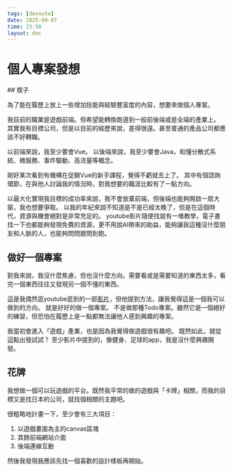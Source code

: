 ```yaml
---
tags: [devnote]
date: 2025-09-07
time: 23:50
layout: doc
---
```


# 個人專案發想

<DocDate :date="$frontmatter.date" />
## 楔子

為了能在履歷上放上一些增加技能與經驗豐富度的內容，想要來做個人專案。

我目前的職業是遊戲前端。但希望能轉換跑道到一般前後端或是全端的產業上。
其實我有目標公司，但是以目前的經歷來說，差得很遠。甚至普通的產品公司都應該不好轉職。

以前端來說，我至少要會Vue。
以後端來說，我至少要會Java，和懂分散式系統、微服務、事件驅動、高流量等概念。

剛好某次看到有機構在促銷Vue的新手課程，覺得不虧就去上了。
其中有個諮詢環節，在與他人討論我的情況時，對我想要的職涯比較有了一點方向。

以最大化實現我目標的成功率來說，我不會放棄前端，但後端也能夠開啟一扇大窗，我也想要爭取。
以我的年紀來說不知道是不是已經太晚了，但是在這個時代，資源與機會絕對是非常充足的。
youtube影片隨便找就有一堆教學，電子書找一下也都能夠發現免費的資源，更不用說AI帶來的助益，能夠讓我這種沒什麼朋友和人脈的人，也能夠問問題問到飽。

## 做好一個專案
對我來說，我沒什麼焦慮，但也沒什麼方向。需要看或是需要知道的東西太多，看完一個東西往往又發現另一個不懂的東西。

這是我偶然逛youtube逛到的一部[影片](https://www.youtube.com/watch?v=tr4saJGic4o&list=WL&index=26)，但他提到方法，讓我覺得這是一個我可以做到的方向。
就是好好的做一個專案。
不是做那種Todo專案。雖然它是一個絕好的練習，但恐怕在履歷上是一點都無法讓他人感到興趣的專案。

我當初會進入「遊戲」產業，也是因為我覺得做遊戲很有趣吧。
既然如此，就從這點出發試試？
至少影片中提到的，像健身、足球的app，我是沒什麼興趣開發。


## 花牌
我想做一個可以玩遊戲的平台。既然我平常的做的遊戲與「卡牌」相關，而我的目標又是找日本的公司，就找個相關的主題吧。

很粗略地計畫一下，至少會有三大項目：
1. 以遊戲畫面為主的canvas區塊
2. 其餘前端網站介面
3. 後端連線互動

然後我發現我應該先找一個喜歡的設計樣板再開始。
